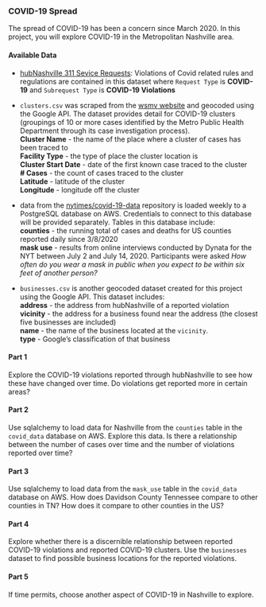 ### COVID-19 Spread
The spread of COVID-19 has been a concern since March 2020. In this project, you will explore COVID-19 in the Metropolitan Nashville area.

#### Available Data
 - [hubNashville 311 Sevice Requests](https://data.nashville.gov/Public-Services/hubNashville-311-Service-Requests/7qhx-rexh): Violations of Covid related rules and regulations are contained in this dataset where `Request Type` is **COVID-19** and `Subrequest Type` is **COVID-19 Violations**

  - `clusters.csv` was scraped from the [wsmv website](https://www.wsmv.com/news/metro-health-releases-latest-covid-19-clusters/article_ef554e08-1558-11eb-b290-873345e174d7.html) and geocoded using the Google API. The dataset provides detail for COVID-19 clusters (groupings of 10 or more cases identified by the Metro Public Health Department through its case investigation process).  
  **Cluster Name** - the name of the place where a cluster of cases has been traced to  
  **Facility Type** - the type of place the cluster location is  
  **Cluster Start Date** - date of the first known case traced to the cluster  
  **# Cases** -  the count of cases traced to the cluster  
  **Latitude** - latitude of the cluster  
  **Longitude** - longitude off the cluster  
  

  - data from the [nytimes/covid-19-data](https://github.com/nytimes/covid-19-data) repository is loaded weekly to a PostgreSQL database on AWS. Credentials to connect to this database will be provided separately. Tables in this database include:  
  **counties** - the running total of cases and deaths for US counties reported daily since 3/8/2020  
  **mask use** - results from online interviews conducted by Dynata for the NYT between July 2 and July 14, 2020. Participants were asked *How often do you wear a mask in public when you expect to be within six feet of another person?*

  - `businesses.csv` is another geocoded dataset created for this project using the Google API. This dataset includes:  
    **address** - the address from hubNashville of a reported violation  
    **vicinity** - the address for a business found near the address (the closest five businesses are included)  
    **name** - the name of the business located at the `vicinity`.  
    **type** - Google’s classification of that business

#### Part 1
Explore the COVID-19 violations reported through hubNashville to see how these have changed over time. Do violations get reported more in certain areas?

#### Part 2 
Use sqlalchemy to load data for Nashville from the `counties` table in the `covid_data` database on AWS. Explore this data. Is there a relationship between the number of cases over time and the number of violations reported over time?

#### Part 3
Use sqlalchemy to load data from the `mask_use` table in the `covid_data` database on AWS. How does Davidson County Tennessee compare to other counties in TN? How does it compare to other counties in the US?

#### Part 4
Explore whether there is a discernible relationship between reported COVID-19 violations and reported COVID-19 clusters. Use the `businesses` dataset to find possible business locations for the reported violations.

#### Part 5
If time permits, choose another aspect of COVID-19 in Nashville to explore.

